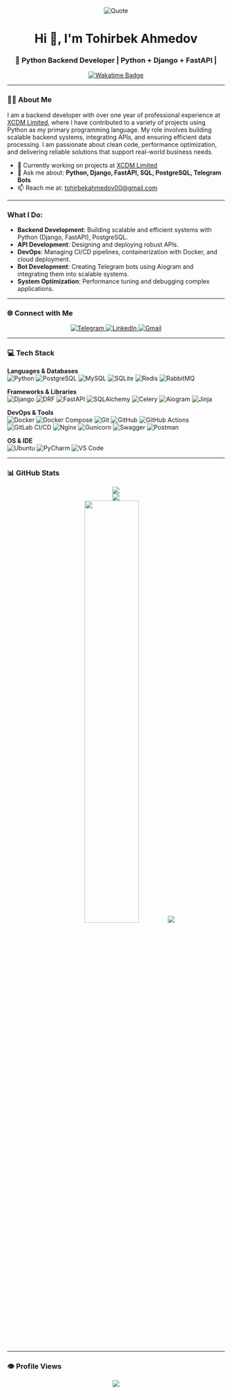 <p align="center">
  <img src="https://quotes-github-readme.vercel.app/api?type=horizontal&theme=radical&layout=compact" alt="Quote" />
</p>
<h1 align="center">Hi 👋, I'm Tohirbek Ahmedov </h1>
<h3 align="center">🔧 Python Backend Developer | Python + Django + FastAPI | </h3>

<p align="center">
  <a href="https://wakatime.com/@Tohirbek04" target="_blank">
    <img src="https://wakatime.com/badge/user/d43a221a-e9b2-4050-a975-f11d49396b8d.svg" alt="Wakatime Badge" />
  </a>
</p>

---

### 🧑‍💻 About Me

I am a backend developer with over one year of professional experience at [XCDM Limited](https://xcdm.ai), where I have contributed to a variety of projects using Python as my primary programming language. My role involves building scalable backend systems, integrating APIs, and ensuring efficient data processing. I am passionate about clean code, performance optimization, and delivering reliable solutions that support real-world business needs.

- 🔭 Currently working on projects at [XCDM Limited](https://xcdm.ai)
- 💬 Ask me about: **Python, Django, FastAPI, SQL, PostgreSQL, Telegram Bots**
- 📫 Reach me at: [tohirbekahmedov00@gmail.com](mailto:tohirbekahmedov00@gmail.com)

---

### What I Do:

- **Backend Development**: Building scalable and efficient systems with Python (Django, FastAPI), PostgreSQL.
- **API Development**: Designing and deploying robust APIs.
- **DevOps**: Managing CI/CD pipelines, containerization with Docker, and cloud deployment.
- **Bot Development**: Creating Telegram bots using Aiogram and integrating them into scalable systems.
- **System Optimization**: Performance tuning and debugging complex applications.

---

### 🌐 Connect with Me

<p align="center">
  <a href="https://py_ninja" target="_blank">
    <img src="https://img.shields.io/badge/Telegram-1DA1F2?style=flat&logo=telegram&logoColor=white" alt="Telegram" />
  </a>
  <a href="https://linkedin.com/in/tohirbek-ahmedov-863bb031a" target="_blank">
    <img src="https://img.shields.io/badge/LinkedIn-0077B5?style=flat&logo=linkedin&logoColor=white" alt="LinkedIn" />
  </a>
  <a href="mailto:tohirbekahmedov00@gmail.com" target="_blank">
    <img src="https://img.shields.io/badge/Gmail-D14836?style=flat&logo=gmail&logoColor=white" alt="Gmail" />
  </a>
</p>

---

### 💻 Tech Stack

**Languages & Databases**  
![Python](https://img.shields.io/badge/Python-3670A0?style=flat&logo=python&logoColor=ffdd54)
![PostgreSQL](https://img.shields.io/badge/PostgreSQL-336791?style=flat&logo=postgresql&logoColor=white)
![MySQL](https://img.shields.io/badge/MySQL-003B57?style=flat&logo=mysql&logoColor=white)
![SQLite](https://img.shields.io/badge/SQLite-003B57?style=flat&logo=sqlite&logoColor=white)
![Redis](https://img.shields.io/badge/Redis-DD0031?style=flat&logo=redis&logoColor=white)
![RabbitMQ](https://img.shields.io/badge/RabbitMQ-FF6600?style=flat&logo=rabbitmq&logoColor=white)

**Frameworks & Libraries**  
![Django](https://img.shields.io/badge/Django-092E20?style=flat&logo=django&logoColor=white)
![DRF](https://img.shields.io/badge/DRF-ff1709?style=flat&logo=django&logoColor=white)
![FastAPI](https://img.shields.io/badge/FastAPI-005571?style=flat&logo=fastapi&logoColor=white)
![SQLAlchemy](https://img.shields.io/badge/SQLAlchemy-E95420?style=flat&logo=SQLAlchemy)
![Celery](https://img.shields.io/badge/Celery-37814A?style=flat&logo=celery&logoColor=white)
![Aiogram](https://img.shields.io/badge/Aiogram-0F87FF?style=flat&logo=telegram&logoColor=white)
![Jinja](https://img.shields.io/badge/Jinja-000000?style=flat&logo=jinja&logoColor=white)

**DevOps & Tools**  
![Docker](https://img.shields.io/badge/Docker-0db7ed?style=flat&logo=docker&logoColor=white)
![Docker Compose](https://img.shields.io/badge/Docker--Compose-0db7ed?style=flat&logo=docker&logoColor=white)
![Git](https://img.shields.io/badge/Git-F05032?style=flat&logo=git&logoColor=white)
![GitHub](https://img.shields.io/badge/GitHub-181717?style=flat&logo=github&logoColor=white)
![GitHub Actions](https://img.shields.io/badge/GitHub%20Actions-2088FF?style=flat&logo=github-actions&logoColor=white)
![GitLab CI/CD](https://img.shields.io/badge/GitLab%20CI%2FCD-181717?style=flat&logo=gitlab&logoColor=white)
![Nginx](https://img.shields.io/badge/Nginx-009639?style=flat&logo=nginx&logoColor=white)
![Gunicorn](https://img.shields.io/badge/Gunicorn-298729?style=flat&logo=gunicorn&logoColor=white)
![Swagger](https://img.shields.io/badge/Swagger-85EA2D?style=flat&logo=swagger&logoColor=white)
![Postman](https://img.shields.io/badge/Postman-FF6C37?style=flat&logo=postman&logoColor=white)

**OS & IDE**  
![Ubuntu](https://img.shields.io/badge/Ubuntu-E95420?style=flat&logo=ubuntu&logoColor=white)
![PyCharm](https://img.shields.io/badge/PyCharm-black?style=flat&logo=pycharm&logoColor=green)
![VS Code](https://img.shields.io/badge/VS%20Code-0078d4?style=flat&logo=visualstudiocode&logoColor=white)

---

### 📊 GitHub Stats
<p align="center">
   <img src="https://github-widgetbox.vercel.app/api/profile?username=Tohirbek04&data=followers,repositories,stars,commits&theme=dark"/> 
   <br>
  <img src="https://github-profile-trophy.vercel.app/?username=Tohirbek04&theme=radical" />
  <br>
  <img height="50%" width="auto" src ="https://github-readme-stats.vercel.app/api?username=Tohirbek04&show_icons=true&count_private=true&theme=darcula&hide_border=true&hide=issues,contribs&bg_color=00000000">
<!--   <img height="50%" width="auto" src="https://github-readme-stats.vercel.app/api/top-langs/?username=Tohirbek04&layout=compact&hide_border=true&theme=darcula&bg_color=00000000&langs_count=6&hide=jupyter%20notebook,tex,php,css,js&exclude_repo=Pacman-AI"> -->
  <img src ="https://github-readme-streak-stats.herokuapp.com?user=Tohirbek04&theme=darcula&hide_border=true&background=FFFFFF00">
  <br>
  </p>

---

### 👁️ Profile Views

<p align="center">
   <img src="https://profile-counter.glitch.me/{Tohirbek04}/count.svg" />
</p>
